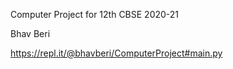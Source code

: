 Computer Project for 12th CBSE 2020-21


Bhav Beri


https://repl.it/@bhavberi/ComputerProject#main.py
